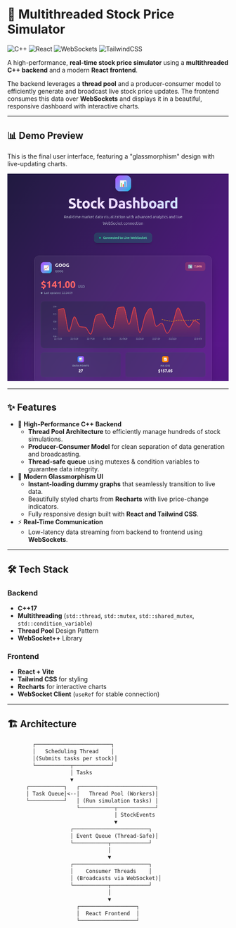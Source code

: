 # 🚀 Multithreaded Stock Price Simulator

![C++](https://img.shields.io/badge/C++17-00599C.svg?style=for-the-badge&logo=c%2B%2B)
![React](https://img.shields.io/badge/React-20232A.svg?style=for-the-badge&logo=react)
![WebSockets](https://img.shields.io/badge/WebSockets-010101.svg?style=for-the-badge&logo=websocket)
![TailwindCSS](https://img.shields.io/badge/Tailwind_CSS-38B2AC.svg?style=for-the-badge&logo=tailwind-css)

A high-performance, **real-time stock price simulator** using a **multithreaded C++ backend** and a modern **React frontend**.

The backend leverages a **thread pool** and a producer-consumer model to efficiently generate and broadcast live stock price updates. The frontend consumes this data over **WebSockets** and displays it in a beautiful, responsive dashboard with interactive charts.

---

## 📊 Demo Preview

This is the final user interface, featuring a "glassmorphism" design with live-updating charts.

![Live Stock Dashboard Preview](demo/SpM1.png)

---

## ✨ Features

-   🚀 **High-Performance C++ Backend**
    -   **Thread Pool Architecture** to efficiently manage hundreds of stock simulations.
    -   **Producer-Consumer Model** for clean separation of data generation and broadcasting.
    -   **Thread-safe queue** using mutexes & condition variables to guarantee data integrity.
-   🎨 **Modern Glassmorphism UI**
    -   **Instant-loading dummy graphs** that seamlessly transition to live data.
    -   Beautifully styled charts from **Recharts** with live price-change indicators.
    -   Fully responsive design built with **React and Tailwind CSS**.
-   ⚡ **Real-Time Communication**
    -   Low-latency data streaming from backend to frontend using **WebSockets**.

---

## 🛠️ Tech Stack

### Backend
-   **C++17**
-   **Multithreading** (`std::thread`, `std::mutex`, `std::shared_mutex`, `std::condition_variable`)
-   **Thread Pool** Design Pattern
-   **WebSocket++** Library

### Frontend
-   **React + Vite**
-   **Tailwind CSS** for styling
-   **Recharts** for interactive charts
-   **WebSocket Client** (`useRef` for stable connection)

---

## 🏗️ Architecture

```plaintext
        ┌────────────────────────┐
        │   Scheduling Thread    │
        │(Submits tasks per stock)│
        └───────────┬────────────┘
                    │ Tasks
                    ▼
      ┌───────────┐   ┌────────────────────────┐
      │ Task Queue│<--│   Thread Pool (Workers)│
      └───────────┘   │ (Run simulation tasks) │
                      └───────────┬────────────┘
                                  │ StockEvents
                                  ▼
                    ┌────────────────────────┐
                    │ Event Queue (Thread-Safe)│
                    └───────────┬────────────┘
                                │
                                ▼
                    ┌────────────────────────┐
                    │    Consumer Threads    │
                    │ (Broadcasts via WebSocket)│
                    └───────────┬────────────┘
                                │
                                ▼
                      ┌──────────────────┐
                      │  React Frontend  │
                      └──────────────────┘
